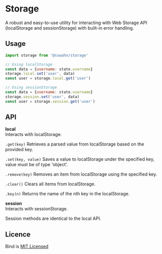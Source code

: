 # Storage
A robust and easy-to-use utility for interacting with Web Storage API (localStorage and sessionStorage) with built-in error handling.  

## Usage  

```javascript
import storage from '@sswahn/storage'

// Using localStorage
const data = {username: state.username}
storage.local.set('user', data)
const user = storage.local.get('user')
```  

```javascript
// Using sessionStorage
const data = {username: state.username}
storage.session.set('user', data)
const user = storage.session.get('user')
```

## API  

**local**  
Interacts with localStorage.  

`.get(key)`
Retrieves a parsed value from localStorage based on the provided key.  

`.set(key, value)`
Saves a value to localStorage under the specified key, value must be of type 'object'.

`.remove(key)`
Removes an item from localStorage using the specified key.  

`.clear()`
Clears all items from localStorage.  

`.key(n)`
Returns the name of the nth key in the localStorage.  

**session**  
Interacts with sessionStorage.  

Session methods are identical to the local API.  

## Licence
Bind is [MIT Licensed](https://github.com/sswahn/bind/blob/main/LICENSE)
